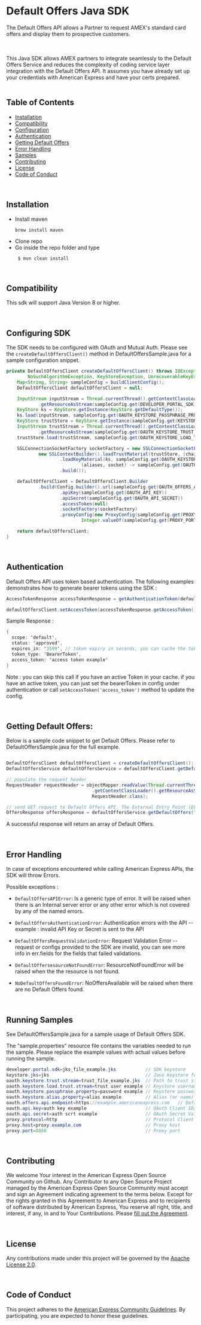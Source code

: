 # Default Offers Java SDK
The Default Offers API allows a Partner to request AMEX's standard card offers and display them to prospective customers.

​
</br></br>This Java SDK allows AMEX partners to integrate seamlessly to the Default Offers Service 
and reduces the complexity of coding service layer integration with the Default Offers API. 
It assumes you have already set up your credentials with American Express and have your certs prepared. 
</br></br>

## Table of Contents
 
- [Installation](#installation)
- [Compatibility](#compatibility)
- [Configuration](#configuring-sdk)
- [Authentication](#authentication)
- [Getting Default Offers](#getting-default-offers)
- [Error Handling](#error-handling)
- [Samples](#running-samples)
- [Contributing](#contributing)
- [License](#license)
- [Code of Conduct](#code-of-conduct)


<br/>

## Installation

- Install maven 
    ```
    brew install maven
    ```
- Clone repo
- Go inside the repo folder and type
   ```
    $ mvn clean install
   ```
<br/>

## Compatibility

This sdk will support Java Version 8 or higher.



<br/>

## Configuring SDK

The SDK needs to be configured with OAuth and Mutual Auth. 
Please see the `createDefaultOffersClient()` method in DefaultOffersSample.java for a sample configuration snippet.

```java
private DefaultOffersClient createDefaultOffersClient() throws IOException, CertificateException,
        NoSuchAlgorithmException, KeyStoreException, UnrecoverableKeyException, KeyManagementException {
    Map<String, String> sampleConfig = buildClientConfig();
    DefaultOffersClient defaultOffersClient = null;

    InputStream inputStream = Thread.currentThread().getContextClassLoader()
            .getResourceAsStream(sampleConfig.get(DEVELOPER_PORTAL_SDK));
    KeyStore ks = KeyStore.getInstance(KeyStore.getDefaultType());
    ks.load(inputStream, sampleConfig.get(OAUTH_KEYSTORE_PASSPHRASE_PROPERTY).toCharArray());
    KeyStore trustStore = KeyStore.getInstance(sampleConfig.get(KEYSTORE_JKS));
    InputStream trustStream = Thread.currentThread().getContextClassLoader()
            .getResourceAsStream(sampleConfig.get(OAUTH_KEYSTORE_TRUST_STREAM));
    trustStore.load(trustStream, sampleConfig.get(OAUTH_KEYSTORE_LOAD_TRUST_STREAM).toCharArray());

    SSLConnectionSocketFactory socketFactory = new SSLConnectionSocketFactory(
            new SSLContextBuilder().loadTrustMaterial(trustStore, (chain, authType) -> false)
                    .loadKeyMaterial(ks, sampleConfig.get(OAUTH_KEYSTORE_PASSPHRASE_PROPERTY).toCharArray(),
                            (aliases, socket) -> sampleConfig.get(OAUTH_KEYSTORE_ALIAS_PROPERTY))
                    .build());

    defaultOffersClient = DefaultOffersClient.Builder
            .build(Config.builder().url(sampleConfig.get(OAUTH_OFFERS_API_ENDPOINT))
                    .apiKey(sampleConfig.get(OAUTH_API_KEY))
                    .apiSecret(sampleConfig.get(OAUTH_API_SECRET))
                    .accessToken(null)
                    .socketFactory(socketFactory)
                    .proxyConfig(new ProxyConfig(sampleConfig.get(PROXY_PROTOCOL), sampleConfig.get(PROXY_HOST),
                            Integer.valueOf(sampleConfig.get(PROXY_PORT)))).build());

    return defaultOffersClient;
}
```

<br/>

## Authentication

Default Offers API uses token based authentication. The following examples demonstrates how to generate bearer tokens using the SDK :

```java
AccessTokenResponse accessTokenResponse = getAuthenticationToken(defaultOffersClient); //success response

defaultOffersClient.setAccessToken(accessTokenResponse.getAccessToken()); //set the Access Token for further API calls 
```
Sample Response : 

```java
{
  scope: 'default',
  status: 'approved',
  expires_in: '3599', // token expiry in seconds, you can cache the token for the amount of time specified.
  token_type: 'BearerToken',
  access_token: 'access token example'
}
```
Note : you can skip this call if you have an active Token in your cache. if you have an active token, you can just set the bearerToken in config under authentication or call `setAccessToken('access_token')` method to update the config.



<br/>

## Getting Default Offers:

Below is a sample code snippet to get Default Offers. Please refer to DefaultOffersSample.java for the full example. 

```java

DefaultOffersClient defaultOffersClient = createDefaultOffersClient();
DefaultOffersService defaultOffersService = defaultOffersClient.getDefaultOffersService();

// populate the request header
RequestHeader requestHeader = objectMapper.readValue(Thread.currentThread()
                                .getContextClassLoader().getResourceAsStream("defaultOffersRequestHeader.json"),
                                RequestHeader.class);

// send GET request to Default Offers API. The External Entry Point (EEP) will determine which default offer is returned.
OffersResponse offersResponse = defaultOffersService.getDefaultOffers("defaultoffers", requestHeader);

```
A successful response will return an array of Default Offers.


<br/>

## Error Handling

In case of exceptions encountered while calling American Express APIs, the SDK will throw Errors. 


Possible exceptions : 

- `DefaultOffersAPIError`: Is a generic type of error. It will be raised when there is an Internal server error or any other error which is not covered by any of the named errors.

- `DefaultOffersAuthenticationError`: Authentication errors with the API -- example : invalid API Key or Secret is sent to the API

- `DefaultOffersRequestValidationError`: Request Validation Error -- request or configs provided to the SDK are invalid, you can see more info in err.fields for the fields that failed validations.

- `DefaultOffersesourceNotFoundError`: ResourceNotFoundError will be raised when the the resource is not found.
 
- `NoDefaultOffersFoundError`: NoOffersAvailable will be raised when there are no Default Offers found.




<br/>

## Running Samples 
See DefaultOffersSample.java for a sample usage of Default Offers SDK.

The "sample.properties" resource file contains the variables needed to run the sample.
Please replace the example values with actual values before running the sample.

```java
developer.portal.sdk=jks_file_example.jks           // SDK keystore
keystore.jks=jks                                    // Java keystore format type
oauth.keystore.trust.stream=trust_file_example.jks  // Path to trust store file
oauth.keystore.load.trust.stream=trust user example // Keystore username
oauth.keystore.passphrase.property=password example // Keystore password
oauth.keystore.alias.property=alias example         // Alias (or name) under which the key is stored in the keystore
oauth.offers.api.endpoint=https://example.americanexpress.com   // Default Offers API endpoint
oauth.api.key=auth key example                      // OAuth Client ID/Key
oauth.api.secret=auth scrt example                  // OAuth Secret Value
proxy.protocol=http                                 // Protocol Client uses to connect to proxy/load balancer
proxy.host=proxy.example.com                        // Proxy host
proxy.port=8080                                     // Proxy port
```

<br/>

## Contributing

We welcome Your interest in the American Express Open Source Community on Github. Any Contributor to
any Open Source Project managed by the American Express Open Source Community must accept and sign
an Agreement indicating agreement to the terms below. Except for the rights granted in this 
Agreement to American Express and to recipients of software distributed by American Express, You
reserve all right, title, and interest, if any, in and to Your Contributions. Please
[fill out the Agreement](https://cla-assistant.io/americanexpress/defaultoffers-client-jvm).


<br/>


## License

Any contributions made under this project will be governed by the
[Apache License 2.0](./LICENSE.txt).


<br/>

## Code of Conduct

This project adheres to the [American Express Community Guidelines](./CODE_OF_CONDUCT.md). By
participating, you are expected to honor these guidelines.
